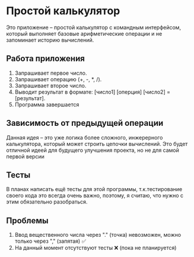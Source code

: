 # Простой калькулятор

Это приложение &ndash; простой калькулятор с командным интерфейсом, который выполняет
базовые арифметические операции и не запоминает историю вычислений.

## Работа приложения
1. Запрашивает первое число.
2. Запрашивает операцию (+, -, *, /).
3. Запрашивает второе число.
4. Выводит результат в формате: [число1] [оперция] [число2] = [результат].
5. Программа завершается

## Зависимость от предыдущей операции
Данная идея &ndash; это уже логика более сложного, инжерерного калькулятора, 
который может строить цепочки вычислений. Это будет отличной идеей для будущего 
улучшения проекта, но не для самой первой версии

## Тесты
В планах написать ещё тесты для этой программы, т.к.тестирование своего кода это
 всегда очень важно, поэтому, я считаю, что нужно с этим обязательно разобраться.

## Проблемы
1. Ввод вещественного числа через "." (точка) невозможен, можно только через "," (запятая) ✅
2. На данный момент отсутствуют тесты ❌ (пока не планируется)
